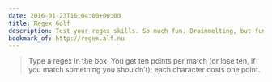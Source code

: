 ```yaml
---
date: 2016-01-23T16:04:00+00:00
title: Regex Golf
description: Test your regex skills. So much fun. Brainmelting, but fun.
bookmark_of: http://regex.alf.nu
---
```


> Type a regex in the box. You get ten points per match (or lose ten, if you match something you shouldn’t); each character costs one point.
